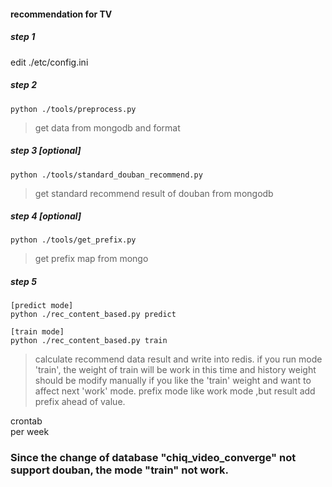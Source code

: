 #### recommendation for TV

##### step 1
edit ./etc/config.ini

##### step 2
``` 
python ./tools/preprocess.py
``` 
> get data from mongodb and format

##### step 3 [optional]
```
python ./tools/standard_douban_recommend.py
```
> get standard recommend result of douban from mongodb

##### step 4 [optional]
```
python ./tools/get_prefix.py
```
> get prefix map from mongo

##### step 5
```
[predict mode]
python ./rec_content_based.py predict

[train mode]
python ./rec_content_based.py train
```
> calculate recommend data result and write into redis. 
> if you run mode 'train', the weight of train will be work in this time 
> and history weight should be modify manually if you like the 'train' weight and want to affect next 'work' mode.
> prefix mode like work mode ,but result add prefix ahead of value.


crontab  
per week

### Since the change of database "chiq_video_converge" not support douban, the mode "train" not work.
